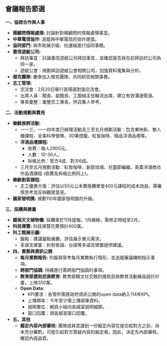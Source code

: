 ## 會議報告節選

**一、協商合作與人事**

*   **楊顧問情報處理:** 討論針對楊顧問的情報處理事宜。
*   **中華電信協作:** 追蹤與中華電信的協作進度。
*   **協同部門:** 與市政展示組、社運組進行協同事務。
*   **嘉信遊艇公司:**
    *   拜訪事宜：討論嘉信遊艇公司拜訪事宜，並確認是否與先前拜訪的公司為同一家。
    *   遊艇公會：規劃拜訪遊艇公會相關公司，加強資料蒐集與分析。
*   **傑克團隊:** 慶泰加入傑克團隊，共同研究相關事務。
*   **志工管理:**
    *   交流會：2月20日舉行首場面對面交流會。
    *   出席人員：館長、副館長、工服組主任輪流出席，建立有效溝通管道。
    *   專長彙整：彙整志工專長，供召集人參考。

**二、活動規劃與費用**

*   **樂齡族群活動:**
    *   一一三、一一四年度已辦理活動及三至五月規劃活動：包含東映影、無人機課程、全美科學營隊、3D筆燈籠、紅皙咖啡、精品洋酒品嚐等。
    *   **洋酒品嚐課程:**
        *   收費：每人2900元。
        *   人數：10-30人。
        *   拆帳比例：管方4成、對方6成。
    *   三月至五月規劃活動：紅皙咖啡、創意琉璃、兒童節編織、英蓋洋酒商合作品酒課程 (收費及拆帳比例同上)。
*   **樂齡創客課程:**
    *   志工優惠方案：評估以50元公本費換購單堂400元課程的成本效益，需審慎思考並反映觀眾意見。
*   **國家發明獎:** 規劃110年國家發明獎的升級。

**三、採購與建置**

*   **國保天文植物儀:** 採購案於11月提報，1月續辦，需修正時程至2月。
*   **科技導覽:** 科技導覽花費預計400萬。
*   **科工館展示廳:**
    *   盤點：建議盤點展廳，評估展示單元需求。
    *   多語言建置：針對客語、台語等多語言建置提供建議。
*   **四、業務與資訊公開**
    *   **每月業務報告:** 列報與管考每月業務執行情形，並追蹤審議機制指示事項。
    *   **跨部門協調:** 持續進行需跨部門協調的事項。
    *   **教育部援助民族教育:** 教育部韓文社交館的援助民族教育活動展品設計計畫，上限350萬。
    *   **Open Data:**
        *   KPI要求：各管所需將政府資訊公開的open data納入114年KPI。
        *   上傳頻率：今年至少需上傳兩筆資料。
        *   說明單位：網頁小組向各組室說明細節。
        *   窗口回覆：請各組室窗口回覆。
*   **五、其他**
    *   **擬定內容內部審核:** 團隊成員意識到一份擬定內容在提交給對方之前，尚未充分審酌，可能引起對方質疑內容的擬定者。因此，決定先內部審核，確認內容品質。
